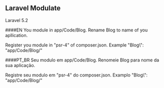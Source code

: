 ## Laravel Modulate

Laravel 5.2

####EN
You module in app/Code/Blog. Rename Blog to name of you apllication.

Register you module in "psr-4" of composer.json. Example "Blog\\": "app/Code/Blog/"

####PT_BR
Seu modulo em app/Code/Blog. Renomeie Blog para nome da sua aplicação.

Registre seu modulo em "psr-4" do composer.json. Examplo "Blog\\": "app/Code/Blog/"

